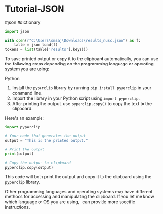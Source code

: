 # Tutorial-JSON
#json #dictionary 
```python
import json

with open(r"C:\Users\smsaj\Downloads\results_nusc.json") as f:
    table = json.load(f)
tokens = list(table['results'].keys())
```

To save printed output or copy it to the clipboard automatically, you can use the following steps depending on the programming language or operating system you are using:

Python:
1. Install the `pyperclip` library by running `pip install pyperclip` in your command line.
2. Import the library in your Python script using `import pyperclip`.
3. After printing the output, use `pyperclip.copy()` to copy the text to the clipboard.

Here's an example:

```python
import pyperclip

# Your code that generates the output
output = "This is the printed output."

# Print the output
print(output)

# Copy the output to clipboard
pyperclip.copy(output)
```

This code will both print the output and copy it to the clipboard using the `pyperclip` library.

Other programming languages and operating systems may have different methods for accessing and manipulating the clipboard. If you let me know which language or OS you are using, I can provide more specific instructions.
